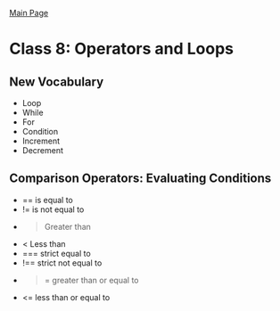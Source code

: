 [Main Page](README.md)

# Class 8: Operators and Loops

## New Vocabulary
- Loop
- While
- For
- Condition
- Increment
- Decrement

## Comparison Operators: Evaluating Conditions
- == is equal to
- != is not equal to
- > Greater than
- < Less than
- === strict equal to
- !== strict not equal to
- >= greater than or equal to
- <= less than or equal to

## 